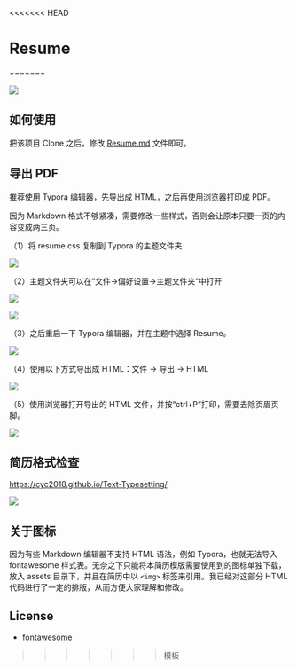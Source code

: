 <<<<<<< HEAD
# Resume
=======


<img src="./Resume.png">


## 如何使用

把该项目 Clone 之后，修改 [Resume.md](Resume.md) 文件即可。

## 导出 PDF

推荐使用 Typora 编辑器，先导出成 HTML，之后再使用浏览器打印成 PDF。

因为 Markdown 格式不够紧凑，需要修改一些样式，否则会让原本只要一页的内容变成两三页。

（1）将 resume.css 复制到 Typora 的主题文件夹

![](assets/1.png)

（2）主题文件夹可以在“文件->偏好设置->主题文件夹“中打开

![](assets/2.png)

![](assets/3.png)

（3）之后重启一下 Typora 编辑器，并在主题中选择 Resume。

![](assets/4.png)

（4）使用以下方式导出成 HTML：文件 -> 导出 -> HTML

![](assets/5.png)

（5）使用浏览器打开导出的 HTML 文件，并按“ctrl+P”打印，需要去除页眉页脚。

![](assets/6.png)



## 简历格式检查

https://cyc2018.github.io/Text-Typesetting/

![](assets/check-resume.png)



## 关于图标

因为有些 Markdown 编辑器不支持 HTML 语法，例如 Typora，也就无法导入 fontawesome 样式表。无奈之下只能将本简历模版需要使用到的图标单独下载，放入 assets 目录下，并且在简历中以 `<img>` 标签来引用。我已经对这部分 HTML 代码进行了一定的排版，从而方便大家理解和修改。

## License

- [fontawesome](https://fontawesome.com/license)
>>>>>>> 模板
